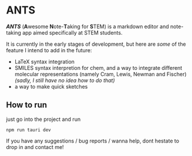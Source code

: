 # ANTS

***ANTS*** (**A**wesome **N**ote-**T**aking for **S**TEM) is a markdown editor and note-taking app aimed specifically at STEM students.

It is currently in the early stages of development, but here are *some* of the feature I intend to add in the future:
- LaTeX syntax integration
- SMILES syntax interpretion for chem, and a way to integrate different molecular representations (namely Cram, Lewis, Newman and Fischer) *(sadly, I still have no idea how to do that)*
- a way to make quick sketches

## How to run

just go into the project and run
```
npm run tauri dev
```

If you have any suggestions / bug reports / wanna help, dont hestate to drop in and contact me!
